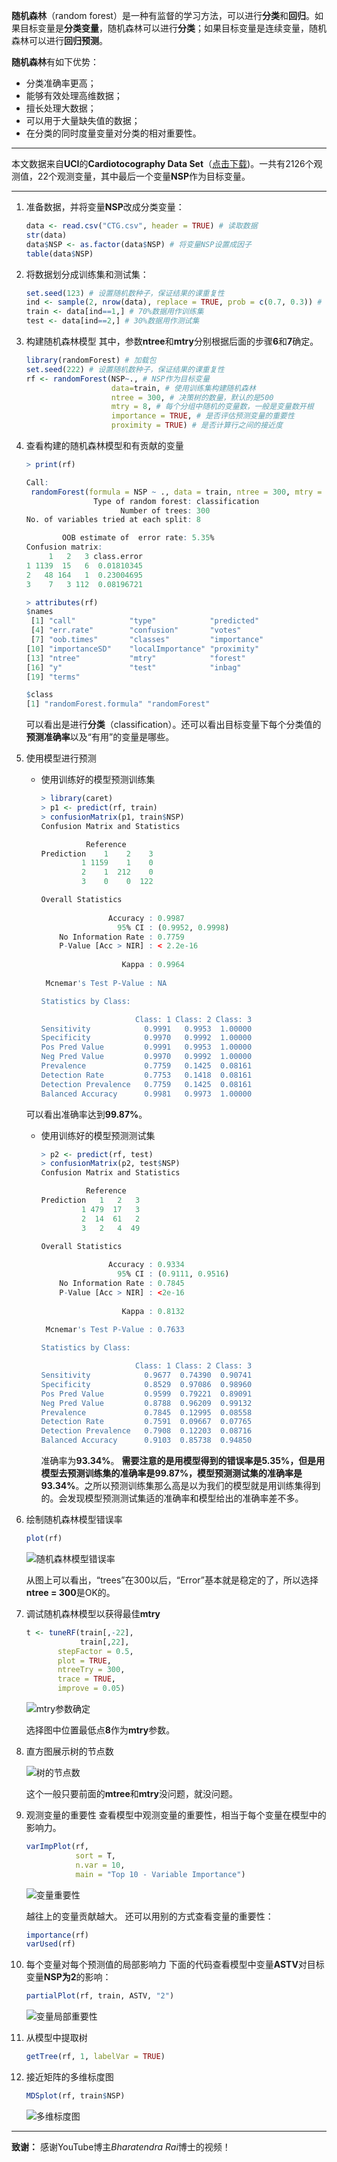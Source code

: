 **随机森林**（random forest）是一种有监督的学习方法，可以进行**分类**和**回归**。如果目标变量是**分类变量**，随机森林可以进行**分类**；如果目标变量是连续变量，随机森林可以进行**回归预测**。

**随机森林**有如下优势：

- 分类准确率更高；
- 能够有效处理高维数据；
- 擅长处理大数据；
- 可以用于大量缺失值的数据；
- 在分类的同时度量变量对分类的相对重要性。

---

本文数据来自**UCI**的**Cardiotocography Data Set**（[点击下载](https://github.com/lixiang117423/R/blob/master/MachineLearning/RandomForest/CTG.csv))。一共有2126个观测值，22个观测变量，其中最后一个变量**NSP**作为目标变量。

---

1. 准备数据，并将变量**NSP**改成分类变量：

   ```R
   data <- read.csv("CTG.csv", header = TRUE) # 读取数据
   str(data)
   data$NSP <- as.factor(data$NSP) # 将变量NSP设置成因子
   table(data$NSP)
   ```

2. 将数据划分成训练集和测试集：

   ```R
   set.seed(123) # 设置随机数种子，保证结果的课重复性
   ind <- sample(2, nrow(data), replace = TRUE, prob = c(0.7, 0.3)) # 数据随机采样设置
   train <- data[ind==1,] # 70%数据用作训练集
   test <- data[ind==2,] # 30%数据用作测试集
   ```

3. 构建随机森林模型
   其中，参数**ntree**和**mtry**分别根据后面的步骤**6**和**7**确定。

   ```R
   library(randomForest) # 加载包
   set.seed(222) # 设置随机数种子，保证结果的课重复性
   rf <- randomForest(NSP~., # NSP作为目标变量
                      data=train, # 使用训练集构建随机森林
                      ntree = 300, # 决策树的数量，默认的是500
                      mtry = 8, # 每个分组中随机的变量数，一般是变量数开根
                      importance = TRUE, # 是否评估预测变量的重要性
                      proximity = TRUE) # 是否计算行之间的接近度
   ```

4. 查看构建的随机森林模型和有贡献的变量

   ```R
   > print(rf)
   
   Call:
    randomForest(formula = NSP ~ ., data = train, ntree = 300, mtry = 8,      importance = TRUE, proximity = TRUE) 
                  Type of random forest: classification
                        Number of trees: 300
   No. of variables tried at each split: 8
   
           OOB estimate of  error rate: 5.35%
   Confusion matrix:
        1   2   3 class.error
   1 1139  15   6  0.01810345
   2   48 164   1  0.23004695
   3    7   3 112  0.08196721
   
   > attributes(rf)
   $names
    [1] "call"            "type"            "predicted"      
    [4] "err.rate"        "confusion"       "votes"          
    [7] "oob.times"       "classes"         "importance"     
   [10] "importanceSD"    "localImportance" "proximity"      
   [13] "ntree"           "mtry"            "forest"         
   [16] "y"               "test"            "inbag"          
   [19] "terms"          
   
   $class
   [1] "randomForest.formula" "randomForest"  
   ```

   可以看出是进行**分类**（classification）。还可以看出目标变量下每个分类值的**预测准确率**以及“有用”的变量是哪些。

5. 使用模型进行预测

   - 使用训练好的模型预测训练集

     ```R
     > library(caret)
     > p1 <- predict(rf, train)
     > confusionMatrix(p1, train$NSP)
     Confusion Matrix and Statistics
     
               Reference
     Prediction    1    2    3
              1 1159    1    0
              2    1  212    0
              3    0    0  122
     
     Overall Statistics
                                               
                    Accuracy : 0.9987          
                      95% CI : (0.9952, 0.9998)
         No Information Rate : 0.7759          
         P-Value [Acc > NIR] : < 2.2e-16       
                                               
                       Kappa : 0.9964          
                                               
      Mcnemar's Test P-Value : NA              
     
     Statistics by Class:
     
                          Class: 1 Class: 2 Class: 3
     Sensitivity            0.9991   0.9953  1.00000
     Specificity            0.9970   0.9992  1.00000
     Pos Pred Value         0.9991   0.9953  1.00000
     Neg Pred Value         0.9970   0.9992  1.00000
     Prevalence             0.7759   0.1425  0.08161
     Detection Rate         0.7753   0.1418  0.08161
     Detection Prevalence   0.7759   0.1425  0.08161
     Balanced Accuracy      0.9981   0.9973  1.00000
     ```

     

   可以看出准确率达到**99.87%**。

   - 使用训练好的模型预测测试集

     ```R
     > p2 <- predict(rf, test)
     > confusionMatrix(p2, test$NSP)
     Confusion Matrix and Statistics
     
               Reference
     Prediction   1   2   3
              1 479  17   3
              2  14  61   2
              3   2   4  49
     
     Overall Statistics
                                               
                    Accuracy : 0.9334          
                      95% CI : (0.9111, 0.9516)
         No Information Rate : 0.7845          
         P-Value [Acc > NIR] : <2e-16          
                                               
                       Kappa : 0.8132          
                                               
      Mcnemar's Test P-Value : 0.7633          
     
     Statistics by Class:
     
                          Class: 1 Class: 2 Class: 3
     Sensitivity            0.9677  0.74390  0.90741
     Specificity            0.8529  0.97086  0.98960
     Pos Pred Value         0.9599  0.79221  0.89091
     Neg Pred Value         0.8788  0.96209  0.99132
     Prevalence             0.7845  0.12995  0.08558
     Detection Rate         0.7591  0.09667  0.07765
     Detection Prevalence   0.7908  0.12203  0.08716
     Balanced Accuracy      0.9103  0.85738  0.94850
     ```

     准确率为**93.34%**。
     **需要注意的是用模型得到的错误率是5.35%，但是用模型去预测训练集的准确率是99.87%，模型预测测试集的准确率是93.34%**。之所以预测训练集那么高是以为我们的模型就是用训练集得到的。会发现模型预测测试集适的准确率和模型给出的准确率差不多。

6. 绘制随机森林模型错误率

   ```R
   plot(rf)
   ```

   ![随机森林模型错误率](https://github.com/lixiang117423/R/raw/master/MachineLearning/RandomForest/figures/1.png)

   从图上可以看出，“trees”在300以后，“Error”基本就是稳定的了，所以选择**ntree = 300**是OK的。

7. 调试随机森林模型以获得最佳**mtry**

   ```R
   t <- tuneRF(train[,-22], 
               train[,22],
          stepFactor = 0.5,
          plot = TRUE,
          ntreeTry = 300,
          trace = TRUE,
          improve = 0.05)
   ```

   ![mtry参数确定](https://github.com/lixiang117423/R/raw/master/MachineLearning/RandomForest/figures/6.png)

   选择图中位置最低点**8**作为**mtry**参数。

8. 直方图展示树的节点数

   ![树的节点数](https://github.com/lixiang117423/R/raw/master/MachineLearning/RandomForest/figures/2.png)

   这个一般只要前面的**mtree**和**mtry**没问题，就没问题。

9. 观测变量的重要性
   查看模型中观测变量的重要性，相当于每个变量在模型中的影响力。

   ```R
   varImpPlot(rf,
              sort = T,
              n.var = 10,
              main = "Top 10 - Variable Importance")
   ```

   ![变量重要性](https://github.com/lixiang117423/R/raw/master/MachineLearning/RandomForest/figures/3.png)

   越往上的变量贡献越大。
   还可以用别的方式查看变量的重要性：

   ```R
   importance(rf)
   varUsed(rf)
   ```

10. 每个变量对每个预测值的局部影响力
    下面的代码查看模型中变量**ASTV**对目标变量**NSP为2**的影响：

    ```R
    partialPlot(rf, train, ASTV, "2")
    ```

    ![变量局部重要性](https://github.com/lixiang117423/R/raw/master/MachineLearning/RandomForest/figures/4.png)

11. 从模型中提取树

    ```R
    getTree(rf, 1, labelVar = TRUE)
    ```

12. 接近矩阵的多维标度图

    ```R
    MDSplot(rf, train$NSP)
    ```

    ![多维标度图](https://github.com/lixiang117423/R/raw/master/MachineLearning/RandomForest/figures/5.png)

---

**致谢：**
感谢YouTube博主*Bharatendra Rai*博士的视频！